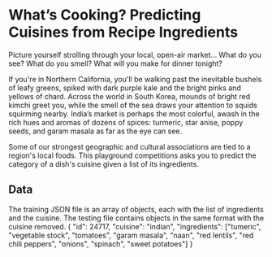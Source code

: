 # What’s Cooking? Predicting Cuisines from Recipe Ingredients

Picture yourself strolling through your local, open-air market... What do you see? What do you smell? What will you make for dinner tonight?

If you're in Northern California, you'll be walking past the inevitable bushels of leafy greens, spiked with dark purple kale and the bright pinks and yellows of chard. Across the world in South Korea, mounds of bright red kimchi greet you, while the smell of the sea draws your attention to squids squirming nearby. India’s market is perhaps the most colorful, awash in the rich hues and aromas of dozens of spices: turmeric, star anise, poppy seeds, and garam masala as far as the eye can see.

Some of our strongest geographic and cultural associations are tied to a region's local foods. This playground competitions asks you to predict the category of a dish's cuisine given a list of its ingredients. 

## Data

The training JSON file is an array of objects, each with the list of ingredients and the cuisine. The
testing file contains objects in the same format with the cuisine removed.
{
"id": 24717,
"cuisine": "indian",
"ingredients": ["tumeric", "vegetable stock", "tomatoes", "garam
masala", "naan", "red lentils", "red chili peppers", "onions",
"spinach", "sweet potatoes"]
}
